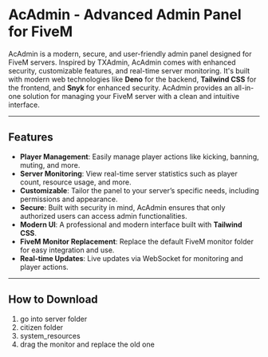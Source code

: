 # AcAdmin - Advanced Admin Panel for FiveM

AcAdmin is a modern, secure, and user-friendly admin panel designed for FiveM servers. Inspired by TXAdmin, AcAdmin comes with enhanced security, customizable features, and real-time server monitoring. It's built with modern web technologies like **Deno** for the backend, **Tailwind CSS** for the frontend, and **Snyk** for enhanced security. AcAdmin provides an all-in-one solution for managing your FiveM server with a clean and intuitive interface.

---

## Features

- **Player Management**: Easily manage player actions like kicking, banning, muting, and more.
- **Server Monitoring**: View real-time server statistics such as player count, resource usage, and more.
- **Customizable**: Tailor the panel to your server’s specific needs, including permissions and appearance.
- **Secure**: Built with security in mind, AcAdmin ensures that only authorized users can access admin functionalities.
- **Modern UI**: A professional and modern interface built with **Tailwind CSS**.
- **FiveM Monitor Replacement**: Replace the default FiveM monitor folder for easy integration and use.
- **Real-time Updates**: Live updates via WebSocket for monitoring and player actions.

---

## How to Download

1. go into server folder
2. citizen folder
3. system_resources
4. drag the monitor and replace the old one
